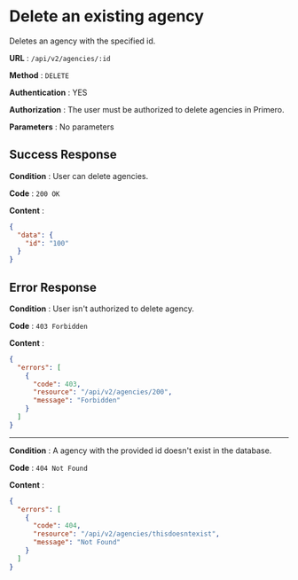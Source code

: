 # Delete an existing agency

Deletes an agency with the specified id.

**URL** : `/api/v2/agencies/:id`

**Method** : `DELETE`

**Authentication** : YES

**Authorization** : The user must be authorized to delete agencies in Primero.

**Parameters** : No parameters

## Success Response

**Condition** : User can delete agencies.

**Code** : `200 OK`

**Content** :

```json
{
  "data": {
    "id": "100"
  }
}
```

## Error Response

**Condition** : User isn't authorized to delete agency.

**Code** : `403 Forbidden`

**Content** :

```json
{
  "errors": [
    {
      "code": 403,
      "resource": "/api/v2/agencies/200",
      "message": "Forbidden"
    }
  ]
}
```

---

**Condition** : A agency with the provided id doesn't exist in the database.

**Code** : `404 Not Found`

**Content** :

```json
{
  "errors": [
    {
      "code": 404,
      "resource": "/api/v2/agencies/thisdoesntexist",
      "message": "Not Found"
    }
  ]
}
```